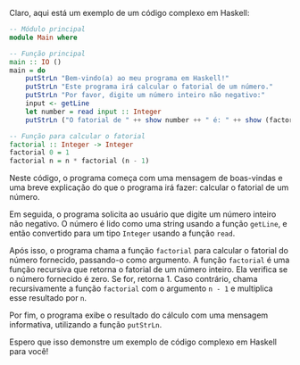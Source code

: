 Claro, aqui está um exemplo de um código complexo em Haskell:

```haskell
-- Módulo principal
module Main where

-- Função principal
main :: IO ()
main = do
    putStrLn "Bem-vindo(a) ao meu programa em Haskell!"
    putStrLn "Este programa irá calcular o fatorial de um número."
    putStrLn "Por favor, digite um número inteiro não negativo:"
    input <- getLine
    let number = read input :: Integer
    putStrLn ("O fatorial de " ++ show number ++ " é: " ++ show (factorial number))

-- Função para calcular o fatorial
factorial :: Integer -> Integer
factorial 0 = 1
factorial n = n * factorial (n - 1)
```

Neste código, o programa começa com uma mensagem de boas-vindas e uma breve explicação do que o programa irá fazer: calcular o fatorial de um número. 

Em seguida, o programa solicita ao usuário que digite um número inteiro não negativo. O número é lido como uma string usando a função `getLine`, e então convertido para um tipo `Integer` usando a função `read`. 

Após isso, o programa chama a função `factorial` para calcular o fatorial do número fornecido, passando-o como argumento. A função `factorial` é uma função recursiva que retorna o fatorial de um número inteiro. Ela verifica se o número fornecido é zero. Se for, retorna 1. Caso contrário, chama recursivamente a função `factorial` com o argumento `n - 1` e multiplica esse resultado por `n`.

Por fim, o programa exibe o resultado do cálculo com uma mensagem informativa, utilizando a função `putStrLn`.

Espero que isso demonstre um exemplo de código complexo em Haskell para você!